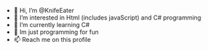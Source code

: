- 👋 Hi, I’m @KnifeEater
- 👀 I’m interested in Html (includes javaScript) and C# programming
- 🌱 I’m currently learning C#
- 💞️ Im just programming for fun
- 📫 Reach me on this profile

<!---
KnifeEater/KnifeEater is a ✨ special ✨ repository because its `README.md` (this file) appears on your GitHub profile.
You can click the Preview link to take a look at your changes.
--->
